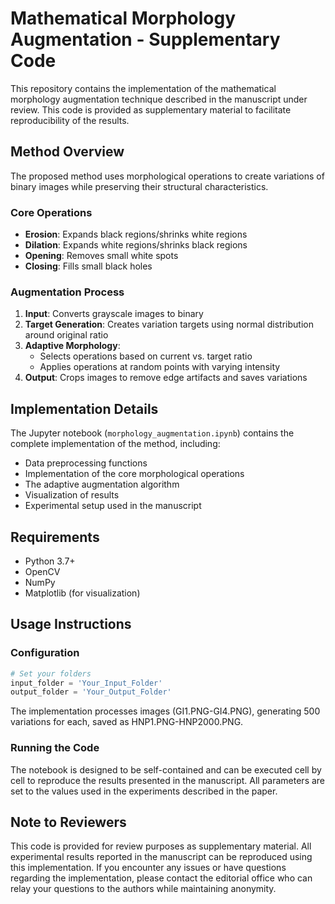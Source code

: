 # Mathematical Morphology Augmentation - Supplementary Code

This repository contains the implementation of the mathematical morphology augmentation technique described in the manuscript under review. This code is provided as supplementary material to facilitate reproducibility of the results.

## Method Overview

The proposed method uses morphological operations to create variations of binary images while preserving their structural characteristics.

### Core Operations

- **Erosion**: Expands black regions/shrinks white regions
- **Dilation**: Expands white regions/shrinks black regions
- **Opening**: Removes small white spots
- **Closing**: Fills small black holes

### Augmentation Process

1. **Input**: Converts grayscale images to binary
2. **Target Generation**: Creates variation targets using normal distribution around original ratio
3. **Adaptive Morphology**:
   - Selects operations based on current vs. target ratio
   - Applies operations at random points with varying intensity
4. **Output**: Crops images to remove edge artifacts and saves variations

## Implementation Details

The Jupyter notebook (`morphology_augmentation.ipynb`) contains the complete implementation of the method, including:

- Data preprocessing functions
- Implementation of the core morphological operations
- The adaptive augmentation algorithm
- Visualization of results
- Experimental setup used in the manuscript

## Requirements

- Python 3.7+
- OpenCV
- NumPy
- Matplotlib (for visualization)

## Usage Instructions

### Configuration

```python
# Set your folders
input_folder = 'Your_Input_Folder'
output_folder = 'Your_Output_Folder'
```

The implementation processes images (GI1.PNG-GI4.PNG), generating 500 variations for each, saved as HNP1.PNG-HNP2000.PNG.

### Running the Code

The notebook is designed to be self-contained and can be executed cell by cell to reproduce the results presented in the manuscript. All parameters are set to the values used in the experiments described in the paper.

## Note to Reviewers

This code is provided for review purposes as supplementary material. All experimental results reported in the manuscript can be reproduced using this implementation. If you encounter any issues or have questions regarding the implementation, please contact the editorial office who can relay your questions to the authors while maintaining anonymity.
